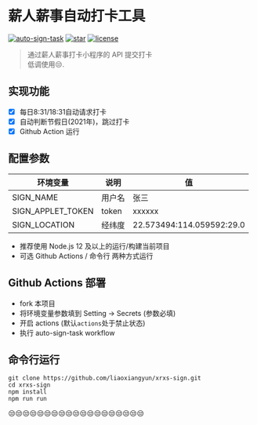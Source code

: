 # 薪人薪事自动打卡工具

[![auto-sign-task](https://github.com/liaoxiangyun/xrxs-sign/actions/workflows/auto-sign-task.yml/badge.svg)](https://github.com/liaoxiangyun/xrxs-sign/actions/workflows/auto-sign-task.yml)
[![star](https://img.shields.io/github/stars/liaoxiangyun/xrxs-sign.svg?logo=github)](https://github.com/liaoxiangyun/xrxs-sign)
[![license](https://img.shields.io/github/license/liaoxiangyun/xrxs-sign)](https://github.com/liaoxiangyun/xrxs-sign)

> 通过薪人薪事打卡小程序的 API 提交打卡 <br/>
> 低调使用😒.

## 实现功能

- [x] 每日8:31/18:31自动请求打卡
- [x] 自动判断节假日(2021年)，跳过打卡
- [x] Github Action 运行

## 配置参数

| 环境变量                 | 说明                | 值                  |
| ------------------------ | ------------------- | ------------------- |
| SIGN_NAME  | 用户名              | 张三           |
| SIGN_APPLET_TOKEN  | token                | xxxxxx              |
| SIGN_LOCATION   | 经纬度      | 22.573494:114.059592:29.0              |

- 推荐使用 Node.js 12 及以上的运行/构建当前项目
- 可选 Github Actions / 命令行 两种方式运行

## Github Actions 部署

- fork 本项目
- 将环境变量参数填到 Setting -> Secrets (参数必填)
- 开启 actions (默认`actions`处于禁止状态)
- 执行 auto-sign-task workflow

## 命令行运行

```
git clone https://github.com/liaoxiangyun/xrxs-sign.git
cd xrxs-sign
npm install
npm run run
```


😒😒😒😒😒😒😒😒😒😒😒😒😒😒😒😒😒😒😒
